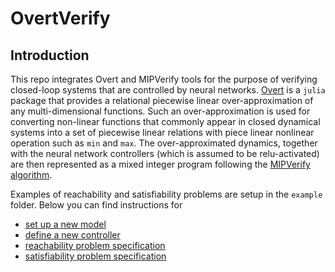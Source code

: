# OvertVerify

## Introduction
This repo integrates Overt and MIPVerify tools for the purpose of verifying closed-loop systems that are controlled by neural networks. [Overt](https://sisl.github.io/Overt.jl) is a `julia` package that provides a relational piecewise linear over-approximation of any multi-dimensional functions. Such an over-approximation is used for converting non-linear functions that commonly appear in closed dynamical systems into a set of piecewise linear relations with piece linear nonlinear operation such as `min` and `max`. The over-approximated dynamics, together with the neural network controllers (which is assumed to be relu-activated) are then represented as a mixed integer program following the [MIPVerify algorithm](https://arxiv.org/abs/1711.07356).

Examples of reachability and satisfiability problems are setup in the `example` folder. Below you can find instructions for
 - [set up a new model](setup_model.md)
 - [define a new controller](define_controller.md)
 - [reachability problem specification](reachability.md)
 - [satisfiability problem specification](satisfiability.md)
